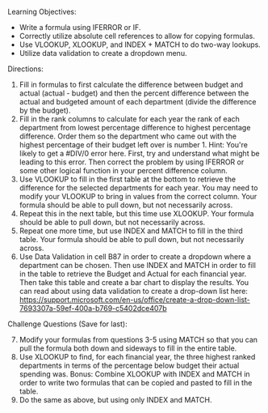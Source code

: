 Learning Objectives:
* Write a formula using IFERROR or IF.
* Correctly utilize absolute cell references to allow for copying formulas.
* Use VLOOKUP, XLOOKUP, and INDEX + MATCH to do two-way lookups.
* Utilize data validation to create a dropdown menu.

Directions:
1. Fill in formulas to first calculate the difference between budget and actual (actual - budget) and then the percent difference between the actual and budgeted amount of each department (divide the difference by the budget).
2. Fill in the rank columns to calculate for each year the rank of each department from lowest percentage difference to highest percentage difference. Order them so the department who came out with the highest percentage of their budget left over is number 1. Hint: You're likely to get a #DIV/0 error here. First, try and understand what might be leading to this error. Then correct the problem by using IFERROR or some other logical function in your percent difference column.
3. Use VLOOKUP to fill in the first table at the bottom to retrieve the difference for the selected departments for each year. You may need to modify your VLOOKUP to bring in values from the correct column.  Your formula should be able to pull down, but not necessarily across.
4. Repeat this in the next table, but this time use XLOOKUP. Your formula should be able to pull down, but not necessarily across. 
5. Repeat one more time, but use INDEX and MATCH to fill in the third table. Your formula should be able to pull down, but not necessarily across.
6. Use Data Validation in cell B87 in order to create a dropdown where a department can be chosen. Then use INDEX and MATCH in order to fill in the table to retrieve the Budget and Actual for each financial year. Then take this table and create a bar chart to display the results. You can read about using data validation to create a drop-down list here: https://support.microsoft.com/en-us/office/create-a-drop-down-list-7693307a-59ef-400a-b769-c5402dce407b

Challenge Questions (Save for last):  

7. Modify your formulas from questions 3-5 using MATCH so that you can pull the formula both down and sideways to fill in the entire table.
8. Use XLOOKUP to find, for each financial year, the three highest ranked departments in terms of the percentage below budget their actual spending was. Bonus: Combine XLOOKUP with INDEX and MATCH in order to write two formulas that can be copied and pasted to fill in the table.
9. Do the same as above, but using only INDEX and MATCH.
